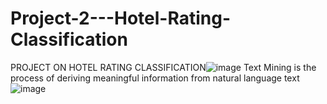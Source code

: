 # Project-2---Hotel-Rating-Classification
PROJECT ON HOTEL RATING CLASSIFICATION![image](https://user-images.githubusercontent.com/99848899/213462433-3761e9d9-ccc5-4949-a5b2-8b513c2ed8bc.png)
Text Mining is the process of deriving meaningful information from natural language text
![image](https://user-images.githubusercontent.com/99848899/213462496-5ec83f0b-bd31-4d97-96a3-b734346de548.png)
